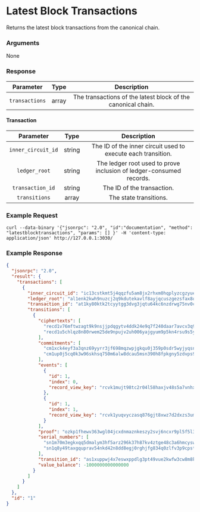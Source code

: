# Latest Block Transactions
Returns the latest block transactions from the canonical chain.

### Arguments

None

### Response

| Parameter       |  Type  |                         Description                         |
|:---------------:|:------:|:-----------------------------------------------------------:|
| `transactions`  | array | The transactions of the latest block of the canonical chain. |

#### Transaction

|      Parameter      |  Type  | Description |
|:-------------------:|:------:|:-----------:|
| `inner_circuit_id`  | string | The ID of the inner circuit used to execute each transition. |
| `ledger_root`       | string | The ledger root used to prove inclusion of ledger-consumed records. |
| `transaction_id`    | string | The ID of the transaction. |
| `transitions`       | array  | The state transitions. |

### Example Request
```ignore
curl --data-binary '{"jsonrpc": "2.0", "id":"documentation", "method": "latestblocktransactions", "params": [] }' -H 'content-type: application/json' http://127.0.0.1:3030/
```

### Example Response
```json
{
  "jsonrpc": "2.0",
  "result": {
    "transactions": [
      {
        "inner_circuit_id": "ic13cstkmt5j4qqzfu5am8jx2rhxm0hqplyzcgzyueefz7n32xl4h53n4xmxvhjyzaq2c0f7l70a4xszau2ryc",
        "ledger_root": "al1enk2kwh9nuzcj2q9kdutekavlf8ayjqcuszgezsfax8qxn9k0yxqfr9fr2",
        "transaction_id": "at1ky80ktk2tcyytgg3dvg3jqtu64kc6nzdrwg75nv0c6u78grkh5qqdu804w",
        "transitions": [
          {
            "ciphertexts": [
              "recd1v76mftwzagt9k9nsjjpdqgytv4ddk24e9q7f240daar7avcv3q9gd9rx6c230n99jhxfj24xpvkrr5vk04fl2kapa0a0a895hvevzq7tnwuat9lzwpy4c4rxys6uaj34098295t9fff7khqctvkcglumqlvg47rwzhqhw9u5zxfhug9dde67dyjc6uflp4x028mrmzkhfa6qn0l6jju8lfhmy5crcqqefjv8m4zwv34tvk03d65gdmv4fe35wtgy6rmy4heq89uwh0hqe40k2g7nyj2rk6xlgqnf724pt6ynkefxwypmvhhjzk806re4njej552jfq74ej0ykhrcxa93l9n6rkchlhuuzz2fpqtt2npqz8avnv442ng4djm8lve4dlqfelpjjn5yj425rs98pvn5k54gvn5vku3wek3ytxe8zpen7n2saf060j97u8yyygt4y9zqklnek3v",
              "recd1u5chlqz8n80rwem25de9npujv2uh006yajgyum9p5kn4rsu9s5ymgrwgle39pz87s0726g4rg47dx5nl330680gxmyxffyg7p77qvppfql3p3hxncp9fpus8upsa5nlfwfnck7k4hzcjskrnrfza6tqcpgvquuv663ahswju6s3wcawh9ktz87ewzgpj2nc8gc9wd30zc8zsgu5xyen4q352u7y6l985kv2hq6nx9hu4n4mhgglacw7dc026y6qglwh0l302gwxs0s804waax472h4tv2npmprtvp5hkzg7hhm360squhgnxtpdthh0ncyrdklqy57nlfr6z5dm080xd2z9uw3h9fpu9vqsy9q4vakw00wk0prwf92ekmnh9e00v4l2a4sldmcnzcj90p75nqlrd5ek80e6l3xz559meskjeq7kpyhftsxcptc9d009xuh6nxlyszq7uktv"
            ],
            "commitments": [
              "cm1xck4eyf3a3qnz69yyrr3jf698mqzwpjgkqu0j359p0sdr5wyjyqsn0604p",
              "cm1up0j5cq0k3w96skhsq750m6alw8dcau5msn390h8fpkgny5zdvps9h9dp8"
            ],
            "events": [
              {
                "id": 1,
                "index": 0,
                "record_view_key": "rcvk1mujt98tc2r04l58haxjv48s5a7vnhx8ws24fxpdruuk3z37vscqsjtvlg5"
              },
              {
                "id": 1,
                "index": 1,
                "record_view_key": "rcvk1yuqvyczasq876gjt8xwz7d2dxzs3umlp8nccpcg3nmlp4qxs35yqgflhy6"
              }
            ],
            "proof": "ozkp1fhewv363wgl04jcxdnmaznkeszy2svj6ncxr9pl5f5l3lm6mgsr8e6tqxpkhhtxc6pesfd40hxfgwz7luqwwa00uwzu5s8jfq9n743n4y4dldf9htr20jv9zpw59cf4xxwurnpckq0wt8r5hfdn5m2d9qryk20yz9zfeyvv7hrexxvd707qx730q2qeppnu70y0q3rpnqzprtxrclgqptrwlx2cdzg5ywkayn8f04xelpge4d73a3tmyvlyuj5phlv5lxq2afh4zaxnxw8f2e5k32xu9w0vmq7xldqmyv7pxjfj2mzqrwyagg7nzsay34kx2zutx33r0eugfqgtqlhrzrnhqu2npk0kxwcx27rgvpfcwemsns56d7xn0zety5mkcje3ud0usjfhmdwhh3eypzh0x3svs5jhm9nhtpqc7j7ms3gu4rc7d352g42fzv2vvv5lsxuygzqgxrha3j",
            "serial_numbers": [
              "sn1m70m3egkxqq5dmalym3hf5arz296k37h87kv4ztge48c3a6hmcysw22avz",
              "sn1q8y49taxgquprav54nkd42n8dd8egj0rghjfg834q0zlfv3p9cpst9mkj5"
            ],
            "transition_id": "as1xuppwj4x7eswxppdlg3pt49vue2kwfw3cw8m8k3uqxe5e7945g9s4s8lz5",
            "value_balance": -1000000000000000
          }
        ]
      }
    ]
  },
  "id": "1"
}
```